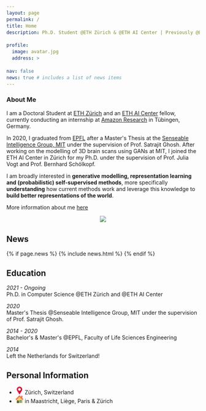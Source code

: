 ```yaml
---
layout: page
permalink: /
title: Home
description: Ph.D. Student @ETH Zürich & @ETH AI Center | Previously @EPFL & @MIT and Research Intern @Amazon

profile:
  image: avatar.jpg
  address: >

nav: false
news: true # includes a list of news items
---
```


### About Me

I am a Doctoral Student at [ETH Zürich](https://ethz.ch/) and an [ETH AI Center](https://ai.ethz.ch/) fellow, currently conducting an internship at [Amazon Research](https://www.amazon.science) in Tübingen, Germany. 


In 2020, I graduated from [EPFL](https://www.epfl.ch/) after a Master's Thesis at the [Senseable Intelligence Group, MIT](https://sensein.group) under the supervision of Prof. Satrajit Ghosh. After working on the modelling of 3D brain scans using GANs at MIT, I joined the ETH AI Center in Zürich for my Ph.D. under the supervision of Prof. Julia Vogt and Prof. Bernhard Schölkopf. 

I am broadly interested in **generative modelling, representation learning and (probabilistic) self-supervised methods**, more specifically **understanding** how current methods work and leverage this knowledge to **build better representations of the world**.

More information about me <a href="/assets/pdf/cv.pdf">here</a><i class="fas fa-download"></i></a>

<div class="col-md-4 m-auto" style="text-align: center">
  <img class="img-responsive rounded-circle profile" src="assets/img/{avatar.jpg}">
</div>

## News

{% if page.news %}
{% include news.html %}
{% endif %}

## Education

_2021 - Ongoing_ \
Ph.D. in Computer Science @ETH Zürich and @ETH AI Center

_2020_\
Master's Thesis @Senseable Intelligence Group, MIT under the supervision of Prof. Satrajit Ghosh.

<!-- Awards:
- Research Internship Award (granted to the 10 best internships of the year over 200)
- Outstanding Investment Award (rewarding the investment of a "student remarkable for his involvement in the life of the school")
- Outstanding Leadership Award (rewarding the attitude of a "student who is remarkable for his ability to lead his fellow students and to unite them around a collective project or who demonstrates an acute sense of organisation and management")

Relevant course work:
- Image analysis and computer vision, Representation and analysis of shapes, Computer graphics, Data visualization, Topological data analysis
- Advanced topics in AI, Machine & Deep Learning, Statistics, Markov Chains, Random Processes, Fundamentals of Probabilities
- Molecular biology and genetic information, Pathologies and therapeutic strategies
- Neuroscience & Cognitive sciences -->

_2014 - 2020_\
Bachelor's & Master's @EPFL, Faculty of Life Sciences Engineering

_2014_\
Left the Netherlands for Switzerland!

## Personal Information

- <img src="../assets/img/placeholder.png" style="max-width: 20px;"> Zürich, Switzerland
- <img src="../assets/img/house.png" style="max-width: 20px;"> in Maastricht, Liège, Paris & Zürich
